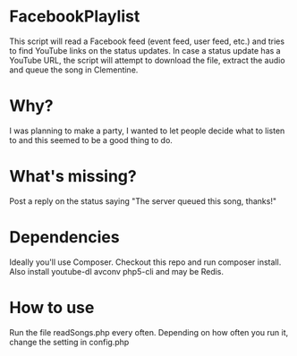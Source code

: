 FacebookPlaylist
================
This script will read a Facebook feed (event feed, user feed, etc.) and tries to find YouTube links on the status updates. In case a status update has a YouTube URL, the script will attempt to download the file, extract the audio and queue the song in Clementine.


Why?
====
I was planning to make a party, I wanted to let people decide what to listen to and this seemed to be a good thing to do.


What's missing?
===============
Post a reply on the status saying "The server queued this song, thanks!"


Dependencies
============
Ideally you'll use Composer. Checkout this repo and run composer install.
Also install youtube-dl avconv php5-cli and may be Redis.


How to use
==========
Run the file readSongs.php every often. Depending on how often you run it, change the setting in config.php

